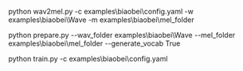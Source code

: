 <!--
 * @Author: wuxulong19950206 1287173754@qq.com
 * @Date: 2024-03-12 21:51:41
 * @LastEditors: wuxulong19950206 1287173754@qq.com
 * @LastEditTime: 2024-03-12 21:55:25
 * @FilePath: \mandarin-tts-mtts\step.md
 * @Description: 这是默认设置,请设置`customMade`, 打开koroFileHeader查看配置 进行设置: https://github.com/OBKoro1/koro1FileHeader/wiki/%E9%85%8D%E7%BD%AE
-->
python wav2mel.py -c examples\biaobei\config.yaml -w examples\biaobei\Wave -m examples\biaobei\mel_folder

python prepare.py --wav_folder examples\biaobei\Wave --mel_folder examples\biaobei\mel_folder --generate_vocab True

python train.py -c examples\biaobei\config.yaml